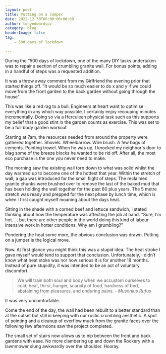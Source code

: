 ```yaml
---
layout: post
title: Putting on a Jumper
date: 2022-12-30T00:00:00+00:00
author: tonyedwardspz
category: blog
headerImage: false
tag: 
    - 500 days of lockdown

---
```


During the “500 days of lockdown, one of the many DIY tasks undertaken was to repair a section of crumbling granite wall. For bonus points, adding in a handful of steps was a requested addition.

It was a throw away comment from my Girlfriend the evening prior that started things off. "It would be so much easier to do x and y if we could move from the front garden to the back garden without going through the house".

This was like a red rag to a bull. Engineers at heart want to optimise everything in any which way possible. I certainly enjoy recouping minutes incrementally. Doing so via a Herculean physical task such as this supports my belief that a good stint in the garden counts as exercise. This was set to be a full body garden workout

Starting at 7am, the resources needed from around the property were gathered together. Shovels. Wheelbarrow. Wire brush. A few bags of cements. Pointing trowel. When he was up, I knocked my neighbor's door to blag some of the breeze blocks he wanted to be rid off. After all, the most eco purchase is the one you never need to make.

The morning saw the existing wall torn down to what was solid whilst the day warmed up to become one of the hottest that year. Within the stretch of wall, a gap was introduced for the small flight of steps. The reclaimed granite chunks were brushed over to remove the last of the baked mud that has been holding the wall together for the past 60 plus years. The 5 metre stretch was ready and prepped for the next phase by lunch time, which is when I first caught myself moaning about the days heat.

Sitting in the shade with a corned beef and lettuce sandwich, I stated thinking about how the temperature was affecting the job at hand. “Sure, I’m hot. . . but there are other people in the world doing this kind of labour intensive work in hotter conditions. Why am I grumbling?”

Pondering the heat some more, the obvious conclusion was drawn. Putting on a jumper is the logical move.

Now. At first glance you might think this was a stupid idea. The heat stroke I gave myself would tend to support that conclusion. Unfortunately, I didn’t know what heat stoke was nor how serious it is for another 18 months. Instead of pure stupidity, it was intended to be an act of voluntary discomfort.

> We will train both soul and body when we accustom ourselves to cold, heat, thirst, hunger, scarcity of food, hardness of bed, abstaining from pleasures, and enduring pains. - *Musonius Rufus*

It was very uncomfortable.

Come the end of the day, the wall had been rebuilt to a better standard than at the outset but still in keeping with our rustic crumbling aesthetic. A spot of pointing and a cleanup of overflow muck from the granite faces over the following few afternoons saw the project completed. 

The small set of stairs now allows us to nip between the front and back gardens with ease. No more clambering up and down the Rockery with a lawnmower slung awkwardly over the shoulder. Hooray.
